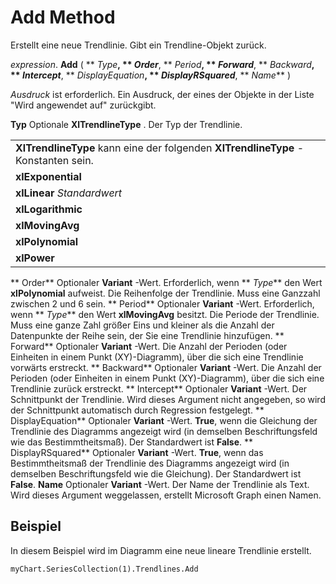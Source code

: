 
# Add Method

Erstellt eine neue Trendlinie. Gibt ein Trendline-Objekt zurück.

 _expression_. **Add** ( ** _Type_**, ** _Order_**, ** _Period_**, ** _Forward_**, ** _Backward_**, ** _Intercept_**, ** _DisplayEquation_**, ** _DisplayRSquared_**, ** _Name_** )

 _Ausdruck_ ist erforderlich. Ein Ausdruck, der eines der Objekte in der Liste "Wird angewendet auf" zurückgibt.

 **Typ** Optionale
 **XlTrendlineType**
 . Der Typ der Trendlinie.

||
|:-----|
|**XlTrendlineType** kann eine der folgenden **XlTrendlineType** -Konstanten sein.|
|**xlExponential**|
|**xlLinear** _Standardwert_|
|**xlLogarithmic**|
|**xlMovingAvg**|
|**xlPolynomial**|
|**xlPower**|
 ** Order** Optionaler **Variant** -Wert. Erforderlich, wenn ** _Type_** den Wert **xlPolynomial** aufweist. Die Reihenfolge der Trendlinie. Muss eine Ganzzahl zwischen 2 und 6 sein.
 ** Period** Optionaler **Variant** -Wert. Erforderlich, wenn ** _Type_** den Wert **xlMovingAvg** besitzt. Die Periode der Trendlinie. Muss eine ganze Zahl größer Eins und kleiner als die Anzahl der Datenpunkte der Reihe sein, der Sie eine Trendlinie hinzufügen.
 ** Forward** Optionaler **Variant** -Wert. Die Anzahl der Perioden (oder Einheiten in einem Punkt (XY)-Diagramm), über die sich eine Trendlinie vorwärts erstreckt.
 ** Backward** Optionaler **Variant** -Wert. Die Anzahl der Perioden (oder Einheiten in einem Punkt (XY)-Diagramm), über die sich eine Trendlinie zurück erstreckt.
 ** Intercept** Optionaler **Variant** -Wert. Der Schnittpunkt der Trendlinie. Wird dieses Argument nicht angegeben, so wird der Schnittpunkt automatisch durch Regression festgelegt.
 ** DisplayEquation** Optionaler **Variant** -Wert. **True**, wenn die Gleichung der Trendlinie des Diagramms angezeigt wird (in demselben Beschriftungsfeld wie das Bestimmtheitsmaß). Der Standardwert ist **False**.
 ** DisplayRSquared** Optionaler **Variant** -Wert. **True**, wenn das Bestimmtheitsmaß der Trendlinie des Diagramms angezeigt wird (in demselben Beschriftungsfeld wie die Gleichung). Der Standardwert ist **False**.
 **Name** Optionaler **Variant** -Wert. Der Name der Trendlinie als Text. Wird dieses Argument weggelassen, erstellt Microsoft Graph einen Namen.

## Beispiel

In diesem Beispiel wird im Diagramm eine neue lineare Trendlinie erstellt.


```
myChart.SeriesCollection(1).Trendlines.Add
```

